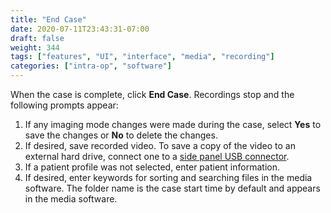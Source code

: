 ```yaml
---
title: "End Case"
date: 2020-07-11T23:43:31-07:00
draft: false
weight: 344
tags: ["features", "UI", "interface", "media", "recording"]
categories: ["intra-op", "software"]
---
```


When the case is complete, click **End Case**. Recordings stop and the following prompts appear:
1. If any imaging mode changes were made during the case, select **Yes** to save the changes or **No** to delete the changes.
2. If desired, save recorded video. To save a copy of the video to an external hard drive, connect one to a [side panel USB connector](../../additional_information/external_drives).
3. If a patient profile was not selected, enter patient information.
4. If desired, enter keywords for sorting and searching files in the media software. The folder name is the case start time by default and appears in the media software.
